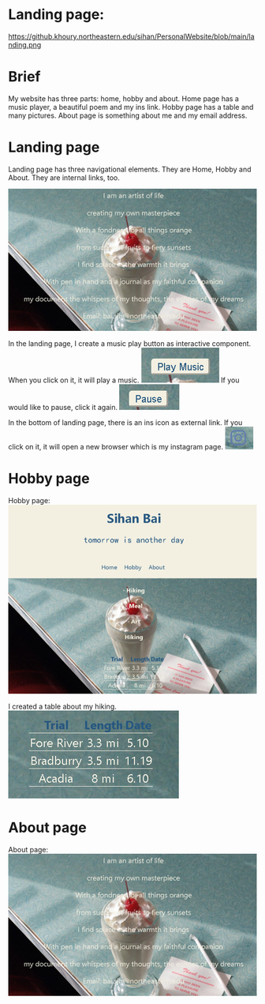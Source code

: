 # Landing page:
https://github.khoury.northeastern.edu/sihan/PersonalWebsite/blob/main/landing.png

# Brief
My website has three parts: home, hobby and about.
Home page has a music player, a beautiful poem and my ins link.
Hobby page has a table and many pictures.
About page is something about me and my email address.

# Landing page
Landing page has three navigational elements. They are Home, Hobby and About. 
They are internal links, too.

![about img](./img/about.png)

In the landing page, I create a music play button as interactive component.
When you click on it, it will play a music.
![playMusic](./img/playMusic.png)
If you would like to pause, click it again.
![pause](./img/pause.png)

In the bottom of landing page, there is an ins icon as external link.
If you click on it, it will open a new browser which is my instagram page.
![ins link](./img/inslink.png)

# Hobby page
Hobby page:
![hobby](./img/hobby.png)

I created a table about my hiking.
![table](./img/table.png)

# About page
About page:
![about](./img/about.png)
